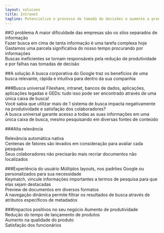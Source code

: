 ```yaml
---
layout: solucoes
title: Intranet
tagline: Potencialize o processo de tomada de decisões e aumente a produtividade da sua equipe
---
```


##O problema
A maior dificuldade das empresas são os silos separados de informação <br />
Fazer busca em cima de tanta informação é uma tarefa complexa hoje <br />
Gastamos uma parcela significativa do nosso tempo procurando por informações <br />
Buscas ineficientes se tornam responsáveis pela redução de produtividade e por falhas nas tomadas de decisão

##A solução
A busca corporativa do Google traz os benefícios de uma busca relevante, rápida e intuitiva para dentro da sua companhia

###Busca universal
Fileshare, intranet, bancos de dados, aplicações, aplicações legadas e GEDs: tudo isso pode ser encontrado através de uma única caixa de busca! <br />
Você sabia que utilizar mais de 1 sistema de busca impacta negativamente na produtividade e satisfação dos colaboradores? <br />
A busca universal garante acesso a todas as suas informações em uma única caixa de busca, mesmo pesquisando em diversas fontes de conteúdo

###Alta relevância
<!-- //TODO: ver exemplo desse vídeo http://youtu.be/x8MFAoHxTHA?t=45s para fazer screencast -->
Relevância automática nativa <br />
Centenas de fatores são levados em consideração para avaliar cada pesquisa <br />
Seus colaboradores não precisarão mais recriar documentos não localizados

###Experiência do usuário
Múltiplos layouts, nos padrões Google ou personalizados para sua necessidade <br />
Keymatch, vincule informações importantes a termos de pesquisa para que elas sejam destacadas <br />
Preview de documentos em diversos formatos <br />
A navegação dinâmica permite filtrar os resultados de busca através de atributos específicos de metadados

###Impactos positivos no seu negócio
Aumento de produtividade <br />
Redução do tempo de lançamento de produtos <br />
Aumento na qualidade do produto <br />
Satisfação dos funcionários

<!--
##Veja o case do Banrisul
Lorem ipsum dolor sit amet, consectetur adipisicing elit, sed do eiusmod tempor incididunt ut labore et dolore magna aliqua. Ut enim ad minim veniam, quis nostrud exercitation ullamco laboris nisi ut aliquip ex ea commodo consequat. Duis aute irure dolor in reprehenderit in voluptate velit esse cillum dolore eu fugiat nulla pariatur.

(link para o Banrisul na página de clientes que ainda será elaborada)

→ Veja a lista completa de vantagens na página do GSA
-->